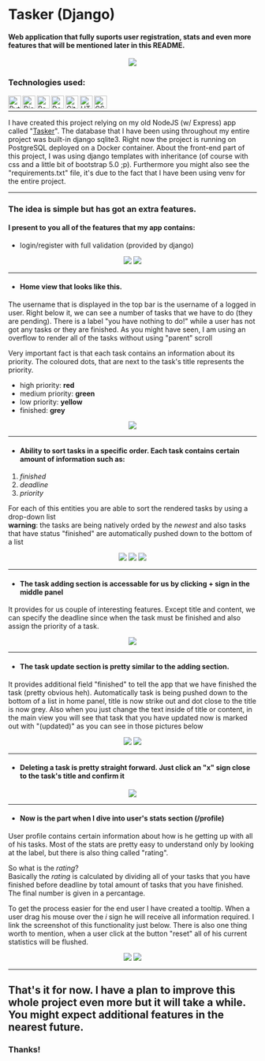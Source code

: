 ﻿# Tasker (Django)
#### Web application that fully suports user registration, stats and even more features that will be mentioned later in this README.
<p align="center">
  <img src="https://user-images.githubusercontent.com/79079000/122651129-0f000c80-d137-11eb-9236-08c71c3223da.gif">
</p>

### Technologies used:

<img align = "left" alt = "Python" width = "26px" src = "https://user-images.githubusercontent.com/79079000/118809383-da383580-b8aa-11eb-9b90-b36be1ebd84a.png" />
<img align = "left" alt = "Django" width = "26px" src = "https://user-images.githubusercontent.com/79079000/121752849-5ff97a80-cb11-11eb-96b3-d66912e2be80.png" />
<img align = "left" alt = "Postgres" width = "26px" src = "https://user-images.githubusercontent.com/79079000/121753004-ad75e780-cb11-11eb-9776-e869b9494a05.png" />
<img align = "left" alt = "Docker" width = "26px" src = "https://user-images.githubusercontent.com/79079000/121753067-d0080080-cb11-11eb-8406-43c748cf0888.png" />
<img align = "left" alt = "Git" width = "26px" src = "https://user-images.githubusercontent.com/79079000/118809398-e1f7da00-b8aa-11eb-809d-bef2203df08d.png" />
<img align = "left" alt = "HTML" width = "26px" src = "https://user-images.githubusercontent.com/79079000/122796022-39300680-d2be-11eb-8bff-2811d3de2467.png" />
<img align = "left" alt = "CSS" width = "26px" src = "https://user-images.githubusercontent.com/79079000/122795919-1a317480-d2be-11eb-97f6-ba585487cb7e.png" />


<br />

----

I have created this project relying on my old NodeJS (w/ Express) app called "<a href="https://github.com/Sortren/Tasker">Tasker</a>". The database that I have been using throughout my entire project was built-in django sqlite3. Right now the project is running on PostgreSQL deployed on a Docker container.
About the front-end part of this project, I was using django templates with inheritance (of course with css and a little bit of bootstrap 5.0 ;p). 
Furthermore you might also see the "requirements.txt" file, it's due to the fact that I have been using venv for the entire project. 

----


### The idea is simple but has got an extra features. 
#### I present to you all of the features that my app contains:
- login/register with full validation (provided by django)
<p align="center">
  <img src="https://user-images.githubusercontent.com/79079000/122652425-13c8be80-d13f-11eb-99ca-0557963e31bd.png">
  <img src="https://user-images.githubusercontent.com/79079000/122652433-1fb48080-d13f-11eb-8fcd-065bf980b5db.png">
</p>

----

- #### Home view that looks like this.
The username that is displayed in the top bar is the username of a logged in user. Right below it, we can see a number of tasks that we have to do (they are pending). There is a label "you have nothing to do!" while a user has not got any tasks or they are finished. As you might have seen, I am using an overflow
to render all of the tasks without using "parent" scroll <br>

Very important fact is that each task contains an information about its priority. The coloured dots, that are next to the task's title represents
the priority. 
- high priority: **red**
- medium priority: **green**
- low priority: **yellow**
- finished: **grey**

<p align="center">
  <img src="https://user-images.githubusercontent.com/79079000/122652845-5095b500-d141-11eb-9796-1183d1420533.png">
</p>

----

- #### Ability to sort tasks in a specific order. Each task contains certain amount of information such as: <br>

1) *finished*  <br>
2) *deadline* <br>
3) *priority* <br>

For each of this entities you are able to sort the rendered tasks by using a drop-down list <br>
**warning**: the tasks are being natively orded by the *newest* and also tasks that have status "finished" are automatically pushed down to the bottom of a list

<p align="center">
  <img src="https://user-images.githubusercontent.com/79079000/122653010-34464800-d142-11eb-9b1f-e0e57f09a136.png">
  <img src="https://user-images.githubusercontent.com/79079000/122653024-40caa080-d142-11eb-8e33-d914850d364f.png">
  <img src="https://user-images.githubusercontent.com/79079000/122653222-8a67bb00-d143-11eb-9a2c-7bcb88ddad8f.png">
</p>

----

- #### The task adding section is accessable for us by clicking **+** sign in the middle panel
It provides for us couple of interesting features. Except title and content, we can specify the deadline since when the task must be finished and also 
assign the priority of a task.

<p align="center">
  <img src="https://user-images.githubusercontent.com/79079000/122653289-f8ac7d80-d143-11eb-86a1-969d6f1c41e5.png">
</p>

----

- #### The task update section is pretty similar to the adding section. 
It provides additional field "finished" to tell the app that we have finished the task (pretty obvious heh). Automatically task is being pushed down
to the bottom of a list in home panel, title is now strike out and dot close to the title is now grey. Also when you just change the text inside
of title or content, in the main view you will see that task that you have updated now is marked out with "(updated)" as you can see in those pictures below

<p align="center">
  <img src="https://user-images.githubusercontent.com/79079000/122653499-35c53f80-d145-11eb-8d06-3e47e5d5d2e7.png">
  <img src="https://user-images.githubusercontent.com/79079000/122653534-8472d980-d145-11eb-81c0-2d6f7f9ef624.png">
</p>

----

- #### Deleting a task is pretty straight forward. Just click an "x" sign close to the task's title and confirm it

<p align="center">
  <img src="https://user-images.githubusercontent.com/79079000/122653644-3ad6be80-d146-11eb-92e8-c290e1a76200.png">
</p>


----

- #### Now is the part when I dive into user's stats section (/profile)
User profile contains certain information about how is he getting up with all of his tasks.
Most of the stats are pretty easy to understand only by looking at the label, but there is also thing called "rating". <br>

So what is the *rating*? <br>
Basically the *rating* is calculated by dividing all of your tasks that you have finished before deadline by total amount of tasks that you have finished.
The final number is given in a percantage. 

To get the process easier for the end user I have created a tooltip. When a user drag his mouse over the *i* sign he will receive all information required.
I link the screenshot of this functionality just below. There is also one thing worth to mention, when a user click at the button "reset" all of his current
statistics will be flushed. 

<p align="center">
  <img src="https://user-images.githubusercontent.com/79079000/122653678-770a1f00-d146-11eb-8a48-d81bdb52e53d.png">
  <img src="https://user-images.githubusercontent.com/79079000/122653684-85583b00-d146-11eb-8e87-dfa6dad11149.png">
</p>

----

## That's it for now. I have a plan to improve this whole project even more but it will take a while. You might expect additional features in the nearest future.<br>

### Thanks!
























